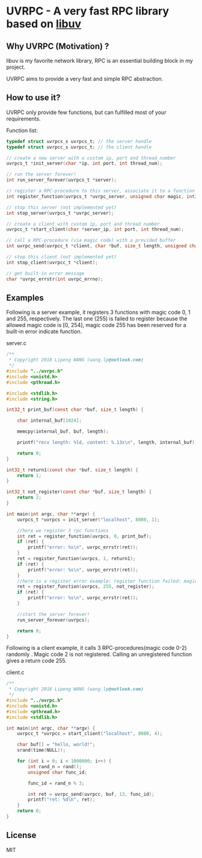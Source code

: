 # UVRPC - A very fast RPC library based on [libuv](https://github.com/libuv/libuv)

## Why UVRPC (Motivation) ?

libuv is my favorite network library, RPC is an essential building block in my project.

UVRPC aims to provide a very fast and simple RPC abstraction.

## How to use it?

UVRPC only provide few functions, but can fulfilled most of your requirements.

Function list:


```c
typedef struct uvrpcs_s uvrpcs_t; // the server handle
typedef struct uvrpcc_s uvrpcc_t; // the client handle

// create a new server with a custom ip, port and thread number
uvrpcs_t *init_server(char *ip, int port, int thread_num); 

// run the server forever!
int run_server_forever(uvrpcs_t *server);

// register a RPC-procedure to this server, associate it to a function magic code (0-254) 
int register_function(uvrpcs_t *uvrpc_server, unsigned char magic, int32_t (*func)(const char *, size_t));

// stop this server (not implemented yet)
int stop_server(uvrpcs_t *uvrpc_server);

// create a client with custom ip, port and thread number
uvrpcc_t *start_client(char *server_ip, int port, int thread_num);

// call a RPC-procedure (via magic code) with a provided buffer
int uvrpc_send(uvrpcc_t *client, char *buf, size_t length, unsigned char func_id);

// stop this client (not implemented yet)
int stop_client(uvrpcc_t *client);

// get built-in error message
char *uvrpc_errstr(int uvrpc_errno);
```

## Examples

Following is a server example, it registers 3 functions with magic code 0, 1 and 255, respectively. 
The last one (255) is failed to register because the allowed magic code is [0, 254], magic code 255 has been reserved
for a built-in error indicate function.

server.c

```c
/**
 * Copyright 2018 Lipeng WANG (wang.lp@outlook.com)
 */
#include "../uvrpc.h"
#include <unistd.h>
#include <pthread.h>

#include <stdlib.h>
#include <string.h>

int32_t print_buf(const char *buf, size_t length) {

    char internal_buf[1024];

    memcpy(internal_buf, buf, length);

    printf("recv length: %ld, content: %.13s\n", length, internal_buf);

    return 0;
}

int32_t return1(const char *buf, size_t length) {
    return 1;
}

int32_t not_register(const char *buf, size_t length) {
    return 2;
}

int main(int argc, char **argv) {
    uvrpcs_t *uvrpcs = init_server("localhost", 8080, 1);

    //here we register 3 rpc functions
    int ret = register_function(uvrpcs, 0, print_buf);
    if (ret) {
        printf("error: %s\n", uvrpc_errstr(ret));
    }
    ret = register_function(uvrpcs, 1, return1);
    if (ret) {
        printf("error: %s\n", uvrpc_errstr(ret));
    }
    //here is a register error example: register function failed: magic code out of range, because the function code 255 is reserved
    ret = register_function(uvrpcs, 255, not_register);
    if (ret) {
        printf("error: %s\n", uvrpc_errstr(ret));
    }

    //start the server forever!
    run_server_forever(uvrpcs);

    return 0;
}
```


Following is a client example, it calls 3 RPC-procedures(magic code 0-2) randomly . Magic code 2 is not registered. Calling an unregistered function gives a return code 255. 

client.c 

```c
/**
 * Copyright 2018 Lipeng WANG (wang.lp@outlook.com)
 */
#include "../uvrpc.h"
#include <unistd.h>
#include <pthread.h>
#include <stdlib.h>

int main(int argc, char **argv) {
    uvrpcc_t *uvrpcc = start_client("localhost", 8080, 4);

    char buf[] = "hello, world!";
    srand(time(NULL));

    for (int i = 0; i < 1000000; i++) {
        int rand_n = rand();
        unsigned char func_id;

        func_id = rand_n % 3;

        int ret = uvrpc_send(uvrpcc, buf, 13, func_id);
        printf("ret: %d\n", ret);
    }
    return 0;
}
```

## License
MIT
